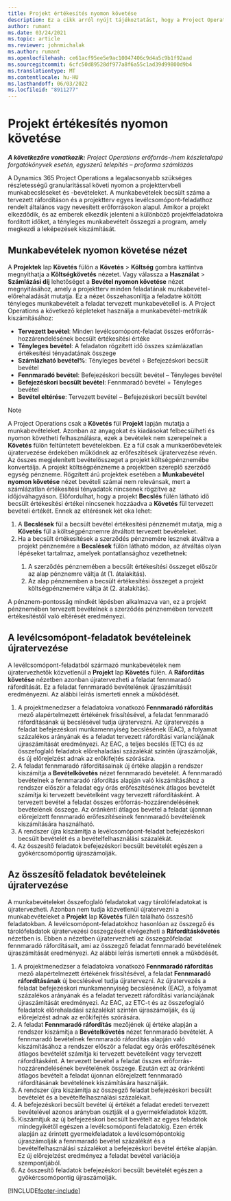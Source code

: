 ```yaml
---
title: Projekt értékesítés nyomon követése
description: Ez a cikk arról nyújt tájékoztatást, hogy a Project Operations hogyan követi nyomon a projektből származó munkabevételeket.
author: rumant
ms.date: 03/24/2021
ms.topic: article
ms.reviewer: johnmichalak
ms.author: rumant
ms.openlocfilehash: ce61acf95ee5e9ac10047406c9d4a5c9b1f92aad
ms.sourcegitcommit: 6cfc50d89528df977a8f6a55c1ad39d99800d9b4
ms.translationtype: MT
ms.contentlocale: hu-HU
ms.lasthandoff: 06/03/2022
ms.locfileid: "8911277"
---
```

# <a name="project-sales-tracking"></a>Projekt értékesítés nyomon követése

_**A következőre vonatkozik:** Project Operations erőforrás-/nem készletalapú forgatókönyvek esetén, egyszerű telepítés – proforma számlázás_

A Dynamics 365 Project Operations a legalacsonyabb szükséges részletességű granularitással követi nyomon a projekttervbeli munkabecsléseket és -bevételeket. A munkabevételek becsült száma a tervezett ráfordításon és a projektterv egyes levélcsomópont-feladathoz rendelt általános vagy nevesített erőforrásokon alapul. Amikor a projekt elkezdődik, és az emberek elkezdik jelenteni a különböző projektfeladatokra fordított időket, a tényleges munkabevételt összegzi a program, amely megkezdi a leképezések kiszámítását.

## <a name="labor-revenue-tracking-view"></a>Munkabevételek nyomon követése nézet

A **Projektek** lap **Követés** fülön a **Követés** > **Költség** gombra kattintva megnyithatja a **Költségkövetés** nézetet. Vagy válassza a **Használat** > **Számlázási díj** lehetőséget a **Bevétel nyomon követése** nézet megnyitásához, amely a projektterv minden feladatának munkabevétel-előrehaladását mutatja. Ez a nézet összehasonlítja a feladatre költött tényleges munkabevételt a feladat tervezett munkabevétellel is. A Project Operations a következő képleteket használja a munkabevétel-metrikák kiszámításához:

- **Tervezett bevétel**: Minden levélcsomópont-feladat összes erőforrás-hozzárendelésének becsült értékesítési értéke
- **Tényleges bevétel**: A feladaton rögzített idő összes számlázatlan értékesítési tényadatának összege
- **Számlázható bevétel%**: Tényleges bevétel ÷ Befejezéskori becsült bevétel
- **Fennmaradó bevétel**: Befejezéskori becsült bevétel – Tényleges bevétel
- **Befejezéskori becsült bevétel**: Fennmaradó bevétel + Tényleges bevétel
- **Bevétel eltérése**: Tervezett bevétel – Befejezéskori becsült bevétel


> [!NOTE]
> A Project Operations csak a **Követés** fül **Projekt** lapján mutatja a munkabevételeket. Azonban az anyagokat és kiadásokat felbecsülheti és nyomon követheti felhasználásra, ezek a bevételek nem szerepelnek a **Követés** fülön feltüntetett bevételekben. Ez a fül csak a munkaerőbevételek újratervezése érdekében működnek az erőfeszítések újratervezése révén.  
> Az összes megjelenített bevételösszeget a projekt költségpénznemébe konvertálja. A projekt költségpénzneme a projektben szereplő szerződő egység pénzneme. Rögzített árú projektek esetében a **Munkabevétel nyomon követése** nézet bevételi számai nem relevánsak, mert a számlázatlan értékesítési tényadatok nincsenek rögzítve az időjóváhagyáson.
> Előfordulhat, hogy a projekt **Becslés** fülén látható idő becsült értékesítési értékei nincsenek hozzáadva a **Követés** fül tervezett bevételi értékét. Ennek az eltérésnek két oka lehet:
><ol>
   ><li> A <b>Becslések</b> fül a becsült bevétel értékesítési pénznemét mutatja, míg a <b>Követés</b> fül a költségpénznemre átváltott tervezett bevételeket. </li>
   ><li> Ha a becsült értékesítések a szerződés pénznemére lesznek átváltva a projekt pénznemére a <b>Becslések</b> fülön látható módon, az átváltás olyan lépéseket tartalmaz, amelyek pontatlansághoz vezethetnek: </li>
><ol>
><li> A szerződés pénznemében a becsült értékesítési összeget először az alap pénznemre váltja át (1. átalakítás).</li>
><li> Az alap pénznemben a becsült értékesítési összeget a projekt költségpénznemére váltja át (2. átalakítás). </li>
></ol>
></ol>
> A pénznem-pontosság mindkét lépésben alkalmazva van, ez a projekt pénznemében tervezett bevételnek a szerződés pénznemében tervezett értékesítéstől való eltérését eredményezi.
   

## <a name="reprojecting-revenues-on-leaf-node-tasks"></a>A levélcsomópont-feladatok bevételeinek újratervezése

A levélcsomópont-feladatból származó munkabevételek nem újratervezhetők közvetlenül a **Projekt** lap **Követés** fülén. A **Ráfordítás követése** nézetben azonban újratervezheti a feladat fennmaradó ráfordítását. Ez a feladat fennmaradó bevételének újraszámítását eredményezni. Az alábbi leírás ismerteti ennek a működését.

1. A projektmenedzser a feladatokra vonatkozó **Fennmaradó ráfordítás** mező alapértelmezett értékének frissítésével, a feladat fennmaradó ráfordításának új becslésével tudja újratervezni. Az újratervezés a feladat befejezéskori munkamennyiség becslésének (EAC), a folyamat százalékos arányának és a feladat tervezett ráfordítási varianciájának újraszámítását eredményezi. Az EAC, a teljes becslés (ETC) és az összefoglaló feladatok előrehaladási százalékát szintén újraszámolják, és új előrejelzést adnak az erőkifejtés szórására.
2. A feladat fennmaradó ráfordításainak új értéke alapján a rendszer kiszámítja a **Bevételkövetés** nézet fennmaradó bevételét. A fennmaradó bevételnek a fennmaradó ráfordítás alapján való kiszámításához a rendszer először a feladat egy órás erőfeszítésének átlagos bevételét számítja ki tervezett bevételként vagy tervezett ráfordításként. A tervezett bevétel a feladat összes erőforrás-hozzárendelésének bevételének összege. Az óránkénti átlagos bevétel a feladat újonnan előrejelzett fennmaradó erőfeszítéseinek fennmaradó bevételének kiszámítására használható.
3. A rendszer újra kiszámítja a levélcsomópont-feladat befejezéskori becsült bevételét és a bevételfelhasználási százalékát.
4. Az összesítő feladatok befejezéskori becsült bevételét egészen a gyökércsomópontig újraszámolják.

## <a name="reprojecting-revenues-on-summary-tasks"></a>Az összesítő feladatok bevételeinek újratervezése

A munkabevételeket összefoglaló feladatokat vagy tárolófeladatokat is újratervezheti. Azonban nem tudja közvetlenül újratervezni a munkabevételeket a **Projekt** lap **Követés** fülén található összesítő feladatokban. A levélcsomópont-feladatokhoz hasonlóan az összegző és tárolófeladatok újratervezési összegzését elvégezheti a **Ráfordításkövetés** nézetben is. Ebben a nézetben újratervezheti az összegzőfeladat fennmaradó ráfordításait, ami az összegző feladat fennmaradó bevételének újraszámítását eredményezi. Az alábbi leírás ismerteti ennek a működését.

1. A projektmenedzser a feladatokra vonatkozó **Fennmaradó ráfordítás** mező alapértelmezett értékének frissítésével, a feladat **Fennmaradó ráfordításának** új becslésével tudja újratervezni. Az újratervezés a feladat befejezéskori munkamennyiség becslésének (EAC), a folyamat százalékos arányának és a feladat tervezett ráfordítási varianciájának újraszámítását eredményezi. Az EAC, az ETC-t és az összefoglaló feladatok előrehaladási százalékát szintén újraszámolják, és új előrejelzést adnak az erőkifejtés szórására.
2. A feladat **Fennmaradó ráfordítás** mezőjének új értéke alapján a rendszer kiszámítja a **Bevételkövetés** nézet fennmaradó bevételét. A fennmaradó bevételnek fennmaradó ráfordítás alapján való kiszámításához a rendszer először a feladat egy órás erőfeszítésének átlagos bevételét számítja ki tervezett bevételként vagy tervezett ráfordításként. A tervezett bevétel a feladat összes erőforrás-hozzárendelésének bevételének összege. Ezután ezt az óránkénti átlagos bevételt a feladat újonnan előrejelzett fennmaradó ráfordításának bevételének kiszámítására használják.
3. A rendszer újra kiszámítja az összegző feladat befejezéskori becsült bevételét és a bevételfelhasználási százalékait.
4. A befejezéskori becsült bevétel új értékét a feladat eredeti tervezett bevételével azonos arányban osztják el a gyermekfeladatok között.
5. Kiszámítjuk az új befejezéskori becsült bevételt az egyes feladatok mindegyikétől egészen a levélcsomóponti feladatokig. Ezen érték alapján az érintett gyermekfeladatok a levélcsomópontokig újraszámolják a fennmaradó bevétel százalékát és a bevételfelhasználási százalékot a befejezéskori bevétel értéke alapján. Ez új előrejelzést eredményez a feladat bevétel variációja szempontjából. 
6. Az összesítő feladatok befejezéskori becsült bevételét egészen a gyökércsomópontig újraszámolják.


[!INCLUDE[footer-include](../includes/footer-banner.md)]

